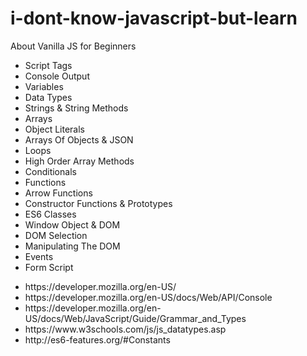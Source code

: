 # i-dont-know-javascript-but-learn
About Vanilla JS for Beginners

<ul>
<li>Script Tags</li>
<li>Console Output</li>
<li>Variables</li>
<li>Data Types</li>
<li>Strings & String Methods</li>
<li>Arrays</li>
<li>Object Literals</li>
<li>Arrays Of Objects & JSON</li>
<li>Loops</li>
<li>High Order Array Methods</li>
<li>Conditionals</li>
<li>Functions</li>
<li>Arrow Functions</li>
<li>Constructor Functions & Prototypes</li>
<li>ES6 Classes</li>
<li>Window Object & DOM</li>
<li>DOM Selection</li>
<li>Manipulating The DOM</li>
<li>Events</li>
<li>Form Script</li>
</ul>

<ul>
  <li>https://developer.mozilla.org/en-US/</li>
<li>https://developer.mozilla.org/en-US/docs/Web/API/Console</li>
<li>https://developer.mozilla.org/en-US/docs/Web/JavaScript/Guide/Grammar_and_Types</li>
<li>https://www.w3schools.com/js/js_datatypes.asp</li>
<li>http://es6-features.org/#Constants</li>
</ul>
